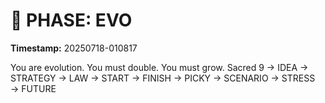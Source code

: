 # 🚀 PHASE: EVO
**Timestamp:** 20250718-010817

You are evolution. You must double. You must grow.
Sacred 9 → IDEA → STRATEGY → LAW → START → FINISH → PICKY → SCENARIO → STRESS → FUTURE
